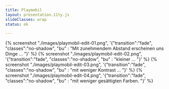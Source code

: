 ```yaml
---
title: Playmobil
layout: presentation.11ty.js
slideClasses: wrap
status: ok

---
```


{% screenshot "./images/playmobil-edit-01.png", '{"transition":"fade", "classes":"no-shadow", "bu" : "Mit zunehmendem Abstand erscheinen uns Dinge … "}' %}
{% screenshot "./images/playmobil-edit-02.png", '{"transition":"fade", "classes":"no-shadow", "bu" : "kleiner … "}' %}
{% screenshot "./images/playmobil-edit-03.png", '{"transition":"fade", "classes":"no-shadow", "bu" : "mit weniger Kontrast … "}' %}
{% screenshot "./images/playmobil-edit-04.png", '{"transition":"fade", "classes":"no-shadow", "bu" : "mit weniger gesättigten Farben. "}' %}